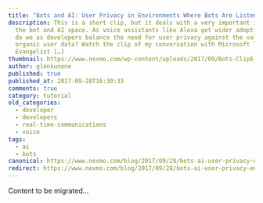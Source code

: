 ```yaml
---
title: "Bots and AI: User Privacy in Environments Where Bots Are Listening"
description: This is a short clip, but it deals with a very important issue in
  the bot and AI space. As voice assistants like Alexa get wider adoption, how
  do we as developers balance the need for user privacy against the value of
  organic user data? Watch the clip of my conversation with Microsoft Technical
  Evangelist […]
thumbnail: https://www.nexmo.com/wp-content/uploads/2017/09/Bots-Clip6_800x300.jpg
author: glenkunene
published: true
published_at: 2017-09-28T16:30:33
comments: true
category: tutorial
old_categories:
  - developer
  - developers
  - real-time-communications
  - voice
tags:
  - ai
  - bots
canonical: https://www.nexmo.com/blog/2017/09/28/bots-ai-user-privacy-environments-bots-listening
redirect: https://www.nexmo.com/blog/2017/09/28/bots-ai-user-privacy-environments-bots-listening
---
```

Content to be migrated...